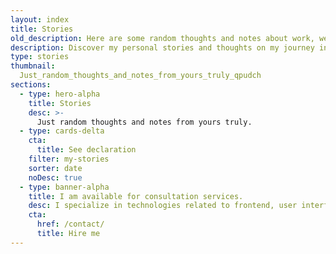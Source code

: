 ```yaml
---
layout: index
title: Stories
old_description: Here are some random thoughts and notes about work, web development, and everything else.
description: Discover my personal stories and thoughts on my journey in the web development world. Explore unique perspectives and insights.
type: stories
thumbnail:
  Just_random_thoughts_and_notes_from_yours_truly_qpudch
sections:
  - type: hero-alpha
    title: Stories
    desc: >-
      Just random thoughts and notes from yours truly.
  - type: cards-delta
    cta:
      title: See declaration
    filter: my-stories
    sorter: date
    noDesc: true
  - type: banner-alpha
    title: I am available for consultation services.
    desc: I specialize in technologies related to frontend, user interface, and website development.
    cta:
      href: /contact/
      title: Hire me
---
```

